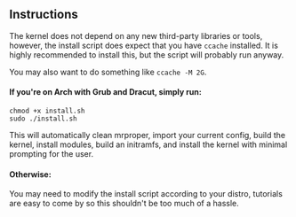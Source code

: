## Instructions

The kernel does not depend on any new third-party libraries or tools, however, the install script does expect that you have `ccache` installed. It is highly recommended to install this, but the script will probably run anyway.

You may also want to do something like `ccache -M 2G`.

#### If you're on Arch with Grub and Dracut, simply run:

```
chmod +x install.sh
sudo ./install.sh
```

This will automatically clean mrproper, import your current config, build the kernel, install modules, build an initramfs, and install the kernel with minimal prompting for the user.

#### Otherwise:

You may need to modify the install script according to your distro, tutorials are easy to come by so this shouldn't be too much of a hassle.